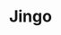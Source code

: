 ---
title: Jingo
storyType: standard
connections:
  prequel:
    - feet-of-clay
  sequel:
    - the-fifth-elephant
---